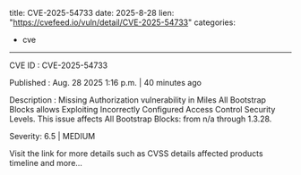  
title: CVE-2025-54733
date: 2025-8-28
lien: "https://cvefeed.io/vuln/detail/CVE-2025-54733"
categories:
  - cve
---

CVE ID : CVE-2025-54733

Published :  Aug. 28
2025
1:16 p.m. | 40 minutes ago

Description : Missing Authorization vulnerability in Miles All Bootstrap Blocks allows Exploiting Incorrectly Configured Access Control Security Levels. This issue affects All Bootstrap Blocks: from n/a through 1.3.28.

Severity: 6.5 | MEDIUM

Visit the link for more details
such as CVSS details
affected products
timeline
and more...
